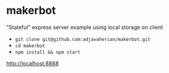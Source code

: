 # makerbot

"Stateful" express server example using local storage on client

* `git clone git@github.com:adjavaherian/makerbot.git`
* `cd makerbot`
* `npm install && npm start`

[http://localhost:8888](http://localhost:8888)
